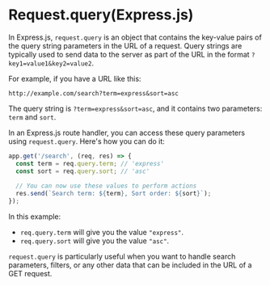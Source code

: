 # Request.query(Express.js)

In Express.js, `request.query` is an object that contains the key-value pairs of the query string parameters in the URL of a request. Query strings are typically used to send data to the server as part of the URL in the format `?key1=value1&key2=value2`.

For example, if you have a URL like this:

```
http://example.com/search?term=express&sort=asc
```

The query string is `?term=express&sort=asc`, and it contains two parameters: `term` and `sort`.

In an Express.js route handler, you can access these query parameters using `request.query`. Here's how you can do it:

```javascript
app.get('/search', (req, res) => {
  const term = req.query.term; // 'express'
  const sort = req.query.sort; // 'asc'
  
  // You can now use these values to perform actions
  res.send(`Search term: ${term}, Sort order: ${sort}`);
});
```

In this example:
- `req.query.term` will give you the value `"express"`.
- `req.query.sort` will give you the value `"asc"`.

`request.query` is particularly useful when you want to handle search parameters, filters, or any other data that can be included in the URL of a GET request.

